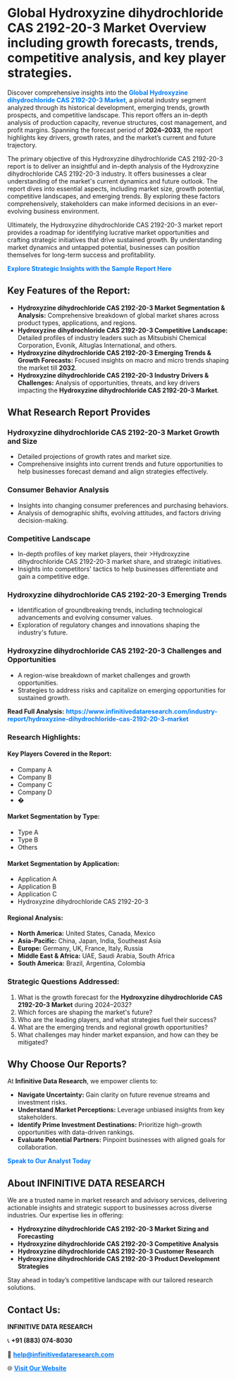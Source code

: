 <h1>Global Hydroxyzine dihydrochloride CAS 2192-20-3 Market Overview including growth forecasts, trends, competitive analysis, and key player strategies.</h1>
<p>
Discover comprehensive insights into the 
<a href="https://www.infinitivedataresearch.com/industry-report/hydroxyzine-dihydrochloride-cas-2192-20-3-market" rel="dofollow" style="color: #007BFF; text-decoration: none;"><strong>Global Hydroxyzine dihydrochloride CAS 2192-20-3 Market</strong></a>, a pivotal industry segment analyzed through its historical development, emerging trends, growth prospects, and competitive landscape. This report offers an in-depth analysis of production capacity, revenue structures, cost management, and profit margins. Spanning the forecast period of <strong>2024–2033</strong>, the report highlights key drivers, growth rates, and the market’s current and future trajectory.
</p>
<p>
The primary objective of this Hydroxyzine dihydrochloride CAS 2192-20-3 report is to deliver an insightful and in-depth analysis of the Hydroxyzine dihydrochloride CAS 2192-20-3 industry. It offers businesses a clear understanding of the market's current dynamics and future outlook. The report dives into essential aspects, including market size, growth potential, competitive landscapes, and emerging trends. By exploring these factors comprehensively, stakeholders can make informed decisions in an ever-evolving business environment.
</p>
<p>
Ultimately, the Hydroxyzine dihydrochloride CAS 2192-20-3 market report provides a roadmap for identifying lucrative market opportunities and crafting strategic initiatives that drive sustained growth. By understanding market dynamics and untapped potential, businesses can position themselves for long-term success and profitability.
</p>
<p>
<a href="https://www.infinitivedataresearch.com/request-sample/reportId=103666" style="color: #007BFF; text-decoration: none;"><strong>Explore Strategic Insights with the Sample Report Here</strong></a>
</p>

<h2>Key Features of the Report:</h2>
<ul>
<li><strong>Hydroxyzine dihydrochloride CAS 2192-20-3 Market Segmentation & Analysis:</strong> Comprehensive breakdown of global market shares across product types, applications, and regions.</li>
<li><strong>Hydroxyzine dihydrochloride CAS 2192-20-3 Competitive Landscape:</strong> Detailed profiles of industry leaders such as Mitsubishi Chemical Corporation, Evonik, Altuglas International, and others.</li>
<li><strong>Hydroxyzine dihydrochloride CAS 2192-20-3 Emerging Trends & Growth Forecasts:</strong> Focused insights on macro and micro trends shaping the market till <strong>2032</strong>.</li>
<li><strong>Hydroxyzine dihydrochloride CAS 2192-20-3 Industry Drivers & Challenges:</strong> Analysis of opportunities, threats, and key drivers impacting the <strong>Hydroxyzine dihydrochloride CAS 2192-20-3 Market</strong>.</li>
</ul>

<h2>What Research Report Provides</h2>
<h3>Hydroxyzine dihydrochloride CAS 2192-20-3 Market Growth and Size</h3>
<ul>
<li>Detailed projections of growth rates and market size.</li>
<li>Comprehensive insights into current trends and future opportunities to help businesses forecast demand and align strategies effectively.</li>
</ul>

<h3>Consumer Behavior Analysis</h3>
<ul>
<li>Insights into changing consumer preferences and purchasing behaviors.</li>
<li>Analysis of demographic shifts, evolving attitudes, and factors driving decision-making.</li>
</ul>

<h3>Competitive Landscape</h3>
<ul>
<li>In-depth profiles of key market players, their >Hydroxyzine dihydrochloride CAS 2192-20-3 market share, and strategic initiatives.</li>
<li>Insights into competitors' tactics to help businesses differentiate and gain a competitive edge.</li>
</ul>

<h3>Hydroxyzine dihydrochloride CAS 2192-20-3 Emerging Trends</h3>
<ul>
<li>Identification of groundbreaking trends, including technological advancements and evolving consumer values.</li>
<li>Exploration of regulatory changes and innovations shaping the industry's future.</li>
</ul>

<h3>Hydroxyzine dihydrochloride CAS 2192-20-3 Challenges and Opportunities</h3>
<ul>
<li>A region-wise breakdown of market challenges and growth opportunities.</li>
<li>Strategies to address risks and capitalize on emerging opportunities for sustained growth.</li>
</ul>
<p><strong>Read Full Analysis:</strong> <a href="https://www.infinitivedataresearch.com/industry-report/hydroxyzine-dihydrochloride-cas-2192-20-3-market" rel="dofollow" style="color: #007BFF; text-decoration: none;"><strong>https://www.infinitivedataresearch.com/industry-report/hydroxyzine-dihydrochloride-cas-2192-20-3-market</strong></a></p>
<h3>Research Highlights:</h3>
<h4>Key Players Covered in the Report:</h4>
<ul><li>Company A</li><li>Company B</li><li>Company C</li><li>Company D</li><li>�</li></ul>
<h4>Market Segmentation by Type:</h4>
<ul><li>Type A</li><li>Type B</li><li>Others</li></ul>
<h4>Market Segmentation by Application:</h4>
<ul><li>Application A</li><li>Application B</li><li>Application C</li><li>Hydroxyzine dihydrochloride CAS 2192-20-3</li></ul>

<h4>Regional Analysis:</h4>
<ul>
<li><strong>North America:</strong> United States, Canada, Mexico</li>
<li><strong>Asia-Pacific:</strong> China, Japan, India, Southeast Asia</li>
<li><strong>Europe:</strong> Germany, UK, France, Italy, Russia</li>
<li><strong>Middle East & Africa:</strong> UAE, Saudi Arabia, South Africa</li>
<li><strong>South America:</strong> Brazil, Argentina, Colombia</li>
</ul>

<h3>Strategic Questions Addressed:</h3>
<ol>
<li>What is the growth forecast for the <strong>Hydroxyzine dihydrochloride CAS 2192-20-3 Market</strong> during 2024–2032?</li>
<li>Which forces are shaping the market's future?</li>
<li>Who are the leading players, and what strategies fuel their success?</li>
<li>What are the emerging trends and regional growth opportunities?</li>
<li>What challenges may hinder market expansion, and how can they be mitigated?</li>
</ol>

<h2>Why Choose Our Reports?</h2>
<p>At <strong>Infinitive Data Research</strong>, we empower clients to:</p>
<ul>
<li><strong>Navigate Uncertainty:</strong> Gain clarity on future revenue streams and investment risks.</li>
<li><strong>Understand Market Perceptions:</strong> Leverage unbiased insights from key stakeholders.</li>
<li><strong>Identify Prime Investment Destinations:</strong> Prioritize high-growth opportunities with data-driven rankings.</li>
<li><strong>Evaluate Potential Partners:</strong> Pinpoint businesses with aligned goals for collaboration.</li>
</ul>
<p><a href="https://www.infinitivedataresearch.com/industry-report/hydroxyzine-dihydrochloride-cas-2192-20-3-market" rel="dofollow" style="color: #007BFF; text-decoration: none;"><strong>Speak to Our Analyst Today</strong></a></p>

<h2>About INFINITIVE DATA RESEARCH</h2>
<p>We are a trusted name in market research and advisory services, delivering actionable insights and strategic support to businesses across diverse industries. Our expertise lies in offering:</p>
<ul>
<li><strong>Hydroxyzine dihydrochloride CAS 2192-20-3 Market Sizing and Forecasting</strong></li>
<li><strong>Hydroxyzine dihydrochloride CAS 2192-20-3 Competitive Analysis</strong></li>
<li><strong>Hydroxyzine dihydrochloride CAS 2192-20-3 Customer Research</strong></li>
<li><strong>Hydroxyzine dihydrochloride CAS 2192-20-3 Product Development Strategies</strong></li>
</ul>
<p>Stay ahead in today’s competitive landscape with our tailored research solutions.</p>

<h2>Contact Us:</h2>
<p><strong>INFINITIVE DATA RESEARCH</strong></p>
<p>📞 <strong>+91 (883) 074-8030</strong></p>
<p>📧 <strong><a href="mailto:help@infinitivedataresearch.com" style="color: #007BFF;">help@infinitivedataresearch.com</a></strong></p>
<p>🌐 <strong><a href="https://www.infinitivedataresearch.com" rel="dofollow" style="color: #007BFF;">Visit Our Website</a></strong></p>